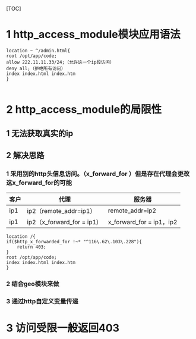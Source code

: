[TOC]

# 1 http_access_module模块应用语法

```
location ~ ^/admin.html{
root /opt/app/code;
allow 222.11.11.33/24;（允许这一个ip段访问）
deny all;（拒绝所有访问）
index index.html index.htm
}


```

# 2 http_access_module的局限性

## 1 无法获取真实的ip

## 2 解决思路

### 1 采用别的http头信息访问。（x_forward_for ）但是存在代理会更改这x_forward_for的可能

| 客户 | 代理                       | 服务器                   |
| ---- | -------------------------- | ------------------------ |
| ip1  | ip2（remote_addr=ip1）     | remote_addr=ip2          |
| ip1  | ip2（x_forward_for = ip1） | x_forward_for = ip1，ip2 |

```
location /{
if($http_x_forwarded_for !~* "^116\.62\.103\.228"){
    return 403;
}
root /opt/app/code;
index index.html index.htm
}
```

### 2 结合geo模块来做

### 3 通过http自定义变量传递

# 3 访问受限一般返回403